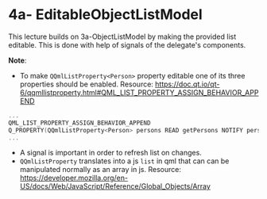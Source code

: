 # 4a- EditableObjectListModel

This lecture builds on 3a-ObjectListModel by making the provided list editable. This is done with help of signals of the delegate's components. 

__Note__: 
- To make ```QQmlListProperty<Person>``` property  editable one of its three properties should be enabled. Resource: https://doc.qt.io/qt-6/qqmllistproperty.html#QML_LIST_PROPERTY_ASSIGN_BEHAVIOR_APPEND
```cpp
...
QML_LIST_PROPERTY_ASSIGN_BEHAVIOR_APPEND
Q_PROPERTY(QQmlListProperty<Person> persons READ getPersons NOTIFY personsChanged)
...
```
- A signal is important in order to refresh list on changes. 
 - ```QQmlListProperty``` translates into a js ```list``` in qml that can can be manipulated normally as an array in js. Resource: https://developer.mozilla.org/en-US/docs/Web/JavaScript/Reference/Global_Objects/Array




